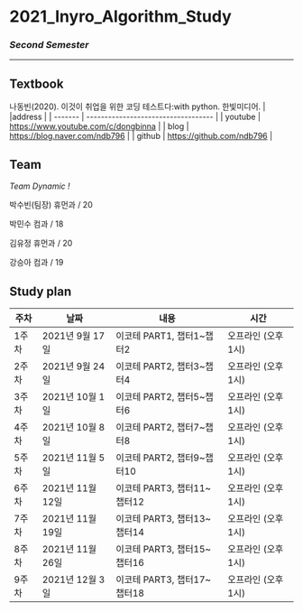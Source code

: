 # 2021_Inyro_Algorithm_Study
### *Second Semester*
---------------------------------------------

## Textbook

나동빈(2020). 이것이 취업을 위한 코딩 테스트다:with python. 한빛미디어.
|         |address                              |
| ------- | ----------------------------------- | 
| youtube | https://www.youtube.com/c/dongbinna |
| blog    | https://blog.naver.com/ndb796       |
| github  | https://github.com/ndb796           |
  
## Team
*Team Dynamic !*

박수빈(팀장) 휴먼과 / 20
</br>

박민수 컴과 / 18
</br>

김유정 휴먼과 / 20
</br>

강승아 컴과 / 19


## Study plan

| 주차     | 날짜            | 내용                          | 시간                  |
| -----    |----              | ----                          | -----                   |
|   1주차  | 2021년 9월 17일  |   이코테 PART1, 챕터1~챕터2    |  오프라인 (오후 1시)     |
|   2주차  | 2021년 9월 24일  |   이코테 PART2, 챕터3~챕터4    |   오프라인 (오후 1시)    | 
|   3주차  |  2021년 10월 1일 |   이코테 PART2, 챕터5~챕터6    |   오프라인 (오후 1시)    |
|   4주차  | 2021년 10월 8일  |   이코테 PART2, 챕터7~챕터8    |  오프라인 (오후 1시)     |
|   5주차  | 2021년 11월 5일  |   이코테 PART2, 챕터9~챕터10   |  오프라인 (오후 1시)     |
|   6주차  | 2021년 11월 12일 |   이코테 PART3, 챕터11~챕터12  |  오프라인 (오후 1시)     |
|   7주차  | 2021년 11월 19일 |   이코테 PART3, 챕터13~챕터14  |  오프라인 (오후 1시)     |
|   8주차  | 2021년 11월 26일 |   이코테 PART3, 챕터15~챕터16  |  오프라인 (오후 1시)     |
|   9주차  | 2021년 12월 3일  |   이코테 PART3, 챕터17~챕터18  | 오프라인 (오후 1시)      |


